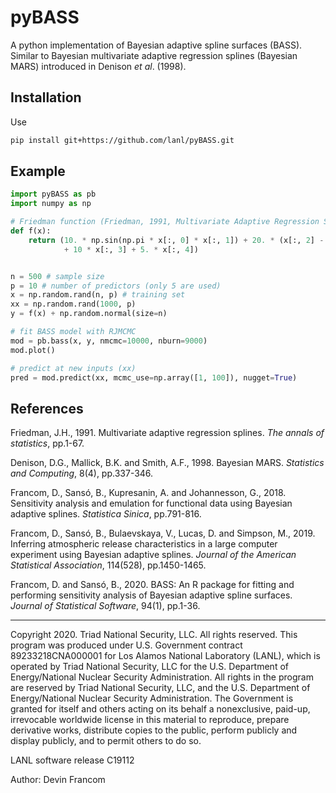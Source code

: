 # pyBASS

A python implementation of Bayesian adaptive spline surfaces (BASS).  Similar to Bayesian multivariate adaptive regression splines (Bayesian MARS) introduced in Denison _et al_. (1998).

## Installation
Use
```bash
pip install git+https://github.com/lanl/pyBASS.git
```

## Example

```python
import pyBASS as pb
import numpy as np

# Friedman function (Friedman, 1991, Multivariate Adaptive Regression Splines)
def f(x):
    return (10. * np.sin(np.pi * x[:, 0] * x[:, 1]) + 20. * (x[:, 2] - .5) ** 2 
            + 10 * x[:, 3] + 5. * x[:, 4])


n = 500 # sample size
p = 10 # number of predictors (only 5 are used)
x = np.random.rand(n, p) # training set
xx = np.random.rand(1000, p)
y = f(x) + np.random.normal(size=n)

# fit BASS model with RJMCMC
mod = pb.bass(x, y, nmcmc=10000, nburn=9000)
mod.plot()

# predict at new inputs (xx)
pred = mod.predict(xx, mcmc_use=np.array([1, 100]), nugget=True)
```
    

## References
Friedman, J.H., 1991. Multivariate adaptive regression splines. _The annals of statistics_, pp.1-67.

Denison, D.G., Mallick, B.K. and Smith, A.F., 1998. Bayesian MARS. _Statistics and Computing_, 8(4), pp.337-346.

Francom, D., Sansó, B., Kupresanin, A. and Johannesson, G., 2018. Sensitivity analysis and emulation for functional data using Bayesian adaptive splines. _Statistica Sinica_, pp.791-816.

Francom, D., Sansó, B., Bulaevskaya, V., Lucas, D. and Simpson, M., 2019. Inferring atmospheric release characteristics in a large computer experiment using Bayesian adaptive splines. _Journal of the American Statistical Association_, 114(528), pp.1450-1465.

Francom, D. and Sansó, B., 2020. BASS: An R package for fitting and performing sensitivity analysis of Bayesian adaptive spline surfaces. _Journal of Statistical Software_, 94(1), pp.1-36.



************

Copyright 2020. Triad National Security, LLC. All rights reserved.
This program was produced under U.S. Government contract 89233218CNA000001 for Los Alamos
National Laboratory (LANL), which is operated by Triad National Security, LLC for the U.S.
Department of Energy/National Nuclear Security Administration. All rights in the program are
reserved by Triad National Security, LLC, and the U.S. Department of Energy/National Nuclear
Security Administration. The Government is granted for itself and others acting on its behalf a
nonexclusive, paid-up, irrevocable worldwide license in this material to reproduce, prepare
derivative works, distribute copies to the public, perform publicly and display publicly, and to permit
others to do so.

LANL software release C19112

Author: Devin Francom
